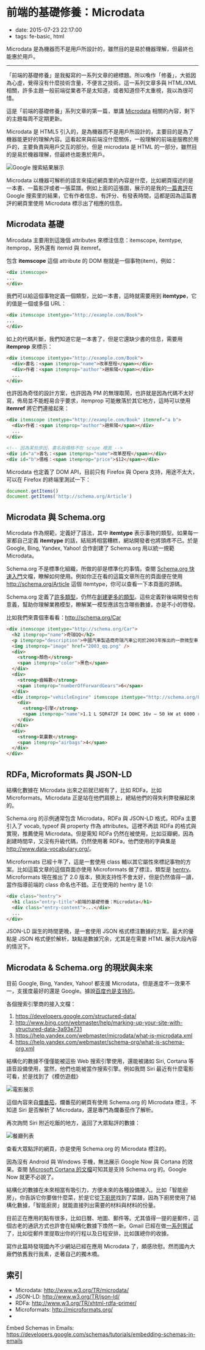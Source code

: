 # 前端的基礎修養：Microdata

- date: 2015-07-23 22:17:00
- tags: fe-basic, html

Microdata 是為機器而不是用戶所設計的，雖然目的是易於機器理解，但最終也能惠於用戶。

---

「前端的基礎修養」是我擬寫的一系列文章的總標題。所以喚作「修養」，大抵因為心虛，覺得沒有什麼技術含量，不便言之技術。這一系列文章多與 HTML/XML 相關，許多主題一般前端從業者不是太知道，或者知道但不太重視，我以為很可惜。

這是「前端的基礎修養」系列文章的第一篇，單講 [Microdata](http://www.w3.org/TR/microdata/) 相關的內容，剩下的主題每周不定期更新。

Microdata 是 HTML5 引入的，是為機器而不是用戶所設計的，主要目的是為了機器能更好的理解內容。這看起來與前端沒什麼關係，一般理解的前端是服務於用戶的，主要負責與用戶交互的部分。但是 microdata 是 HTML 的一部分，雖然目的是易於機器理解，但最終也能惠於用戶。

![Google 搜索結果展示](//dn-lepture.qbox.me/blog/schema-google.png)

Microdata 以機器可解析的語言來描述網頁里的內容是什麼，比如網頁描述的是一本書、一篇影評或者一張菜譜。例如上面的這張圖，展示的是我的[一篇書評](/zh/2011/dajiangdahai)在 Google 搜索里的結果，它有作者信息、有評分、有發表時間，這都是因為這篇書評的網頁里使用 Microdata 標示出了相應的信息。

## Microdata 基礎

Mircodata 主要用到這幾個 attributes 來標注信息：itemscope, itemtype, itemprop，另外還有 itemid 與 itemref。

包含 **itemscope** 這個 attribute 的 DOM 樹就是一個事物(item)，例如：

```html
<div itemscope>
...
</div>
```

我們可以給這個事物定義一個類型，比如一本書，這時就需要用到 **itemtype**，它的值是一個或多個 URL：

```html
<div itemscope itemtype="http://example.com/Book">
...
</div>
```

如上的代碼片斷，我們知道它是一本書了，但是它還缺少書的信息，需要用 **itemprop** 來標示：

```html
<div itemscope itemtype="http://example.com/Book">
  <div>書名：<span itemprop="name">改革歷程</span></div>
  <div>作者：<span itemprop="author">趙紫陽</span></div>
  ...
</div>
```

也許因為奇怪的設計方案，也許因為 PM 的無理取鬧，也許就是因為代碼不太好寫，佈局並不能輕易合乎要求，itemprop 可能散落於其它地方，這時可以使用 **itemref** 將它們連接起來：

```html
<div itemscope itemtype="http://example.com/Book" itemref="a b">
  <div>作者：<span itemprop="author">趙紫陽</span></div>
  ...
</div>

<!-- 因為某些原因，書名與價格不在 scope 裡面 -->
<div id="a">書名：<span itemprop="name">改革歷程</span></div>
<div id="b">價格：<span itemprop="price">$12</span></div>
```

Microdata 也定義了 DOM API，目前只有 Firefox 與 Opera 支持，用途不太大，可以在 Firefox 的終端里測試一下：

```js
document.getItems()
document.getItems('http://schema.org/Article')
```

## Microdata 與 Schema.org

Microdata 作為規範，定義好了語法，其中 **itemtype** 表示事物的類型。如果每一家都自己定義 **itemtype** 的話，結局將相當糟糕，網站開發者也將頭疼不已。於是 Google, Bing, Yandex, Yahoo! 合作創建了 Schema.org 用以統一規範 Microdata。

Schema.org 不是標準化組織，所做的卻是標準化的事情。查閱 [Schema.org 快速入門](https://schema.org/docs/gs.html)文檔，瞭解如何使用。例如你正在看的這篇文章所在的頁面便在使用 <http://schema.org/Article> 這個 itemtype，你可以查看一下本頁面的源碼。

Schema.org 定義了[許多類型](http://schema.org/docs/full.html)，仍然在[創建更多的類型](https://github.com/schemaorg/schemaorg)。這些定義對後端開發也有意義，幫助你理解業務模型，瞭解某一模型應該包含哪些數據，亦是不小的啓發。

比如我們來賣個車看看：<http://schema.org/Car>

```html
<div itemscope itemtype="http://schema.org/Car">
  <h2 itemprop="name">奇瑞QQ</h2>
  <p itemprop="description">中國汽車製造商奇瑞汽車公司於2003年推出的一款微型車(...)</p>
  <img itemprop="image" href="2003_qq.png" />
  <div>
    <strong>顏色</strong>
    <span itemprop="color">黑色</span>
  </div>
  <div>
    <strong>齒輪數</strong>
    <span itemprop="numberOfForwardGears">6</span>
  </div>
  <div itemprop="vehicleEngine" itemscope itemtype="http://schema.org/EngineSpecification">
    <div>
      <strong>引擎</strong>
      <span itemprop="name">1.1 L SQR472F I4 DOHC 16v — 50 kW at 6000 rpm, 90 N·m at 3500 rpm</span>
    </div>
  </div>
  <div>
    <strong>氣囊數</strong>
    <span itemprop="airbags">4</span>
  </div>
</div>
```

## RDFa, Microformats 與 JSON-LD

結構化數據在 Microdata 出來之前就已經有了，比如 RDFa，比如 Microformats。Microdata 正是站在他們肩膀上，總結他們的得失利弊發展起來的。

Schema.org 的示例通常包含 Microdata，RDFa 與 JSON-LD 格式。RDFa 主要引入了 vocab, typeof 與 property 作為 attributes。這裡不再談 RDFa 的格式與實現，推薦使用 Microdata。但是需知 RDFa 仍然在被使用，比如豆瓣網，因為創建時間早，又沒有升級代碼，仍然使用著 RDFa，他們使用的字典集是 <http://www.data-vocabulary.org/>。

Microformats 已經十年了，這是一套使用 class 輔以其它屬性來標記事物的方案。比如這篇文章的這個頁面亦使用 Microformats 做了標注，類型是 [hentry](http://microformats.org/wiki/hentry)。Microformats 現在推出了 2.0 版本，預測支持性不會太好，但是仍然值得一讀，當作指導前端的 class 命名也不錯。正在使用的 hentry 是 1.0:

```html
<div class="hentry">
  <h1 class="entry-title">前端的基礎修養：Microdata</h1>
  <div class="entry-content">...</div>
  ...
</div>
```

JSON-LD 誕生的時間更晚，是一套使用 JSON 格式標注數據的方案。最大的優點是 JSON 格式便於解析，缺點是數據冗余，尤其是在需要 HTML 展示大段內容的情況下。

## Microdata & Schema.org 的現狀與未來

目前 Google, Bing, Yandex, Yahoo! 都支援 Microdata，但是進度不一效果不一，支援度最好的還是 Google。據說[百度也是支持的](http://www.zhihu.com/question/19918861)。

各個搜索引擎商的接入文檔：

1. https://developers.google.com/structured-data/
2. http://www.bing.com/webmaster/help/marking-up-your-site-with-structured-data-3a93e731
3. https://help.yandex.com/webmaster/microdata/what-is-microdata.xml
4. https://help.yandex.com/webmaster/schema-org/what-is-schema-org.xml

結構化的數據不僅僅能被這些 Web 搜索引擎使用，還能被諸如 Siri, Cortana 等語音設備使用，當然，他們也能被當作搜索引擎。例如我問 Siri 最近有什麼電影可看，於是找到了《模仿遊戲》

![電影展示](//dn-lepture.qbox.me/blog/siri-movie.jpg "Siri 展示的模仿遊戲")

這個內容來自[爛番茄](http://www.rottentomatoes.com/)，爛番茄的網頁有使用 Schema.org 的 Microdata 標注，不知道 Siri 是否解析了 Microdata，還是專門為爛番茄作了解析。

再次詢問 Siri 附近吃飯的地方，返回了大眾點評的數據：

![餐廳列表](//dn-lepture.qbox.me/blog/siri-restaurants.jpg "Siri 展示的餐廳列表")

查看大眾點評的網頁，亦是使用 Schema.org 的 Microdata 標注的。

因為沒有 Android 與 Windows 手機，無法展示 Google Now 與 Cortana 的效果。查閱 [Microsoft Cortana 的文檔](https://msdn.microsoft.com/en-us/library/dn632191.aspx)可知其是支持 Schema.org 的。Google Now 就更不必說了。

結構化的數據在未來相當有吸引力，方便未來的各種設備接入。比如「智能廚房」，你告訴它你要做什麼菜，於是它從[下廚房](http://www.xiachufang.com/)找到了菜譜，因為下廚房使用了結構化數據，「智能廚房」就能直接列出需要的材料與材料的份量。

目前正在應用的點有很多，比如日曆、地圖、郵件等。尤其值得一提的是郵件，這個古老的通訊方式也許會在結構化數據下煥然一新。Gmail 已經在做[一系列嘗試](https://developers.google.com/schemas/tutorials/embedding-schemas-in-emails)了，比如從郵件里提取出你的行程以及日程安排，比如匯總你的收據。

寫作此篇時發現國內不少網站已經在應用 Microdata 了，頗感欣慰。然而國內大廠們依舊我行我素，走著自己的獨木橋。

## 索引

* Microdata: <http://www.w3.org/TR/microdata/>
* JSON-LD: <http://www.w3.org/TR/json-ld/>
* RDFa: <http://www.w3.org/TR/xhtml-rdfa-primer/>
* Microformats: <http://microformats.org/>
* 
Embed Schemas in Emails: <https://developers.google.com/schemas/tutorials/embedding-schemas-in-emails>
